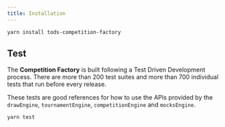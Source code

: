 ```yaml
---
title: Installation
---
```


```sh
yarn install tods-competition-factory
```

## Test

The **Competition Factory** is built following a Test Driven Development process. There are more than 200 test suites and more than 700 individual tests that run before every release.

These tests are good references for how to use the APIs provided by the `drawEngine`, `tournamentEngine`, `competitionEngine` and `mocksEngine`.

```sh
yarn test
```
